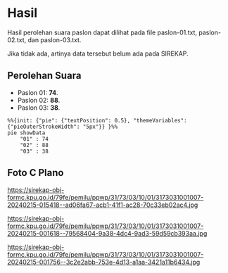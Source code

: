 # Hasil

Hasil perolehan suara paslon dapat dilihat pada file paslon-01.txt, paslon-02.txt, dan paslon-03.txt.

Jika tidak ada, artinya data tersebut belum ada pada SIREKAP.

## Perolehan Suara

 * Paslon 01: **74**.
 * Paslon 02: **88**.
 * Paslon 03: **38**.

```mermaid
%%{init: {"pie": {"textPosition": 0.5}, "themeVariables": {"pieOuterStrokeWidth": "5px"}} }%%
pie showData
    "01" : 74
    "02" : 88
    "03" : 38
```
## Foto C Plano

https://sirekap-obj-formc.kpu.go.id/79fe/pemilu/ppwp/31/73/03/10/01/3173031001007-20240215-015418--ad06fa67-acb1-41f1-ac28-70c33eb02ac4.jpg

https://sirekap-obj-formc.kpu.go.id/79fe/pemilu/ppwp/31/73/03/10/01/3173031001007-20240215-001618--79568404-9a38-4dc4-9ad3-59d59cb393aa.jpg

https://sirekap-obj-formc.kpu.go.id/79fe/pemilu/ppwp/31/73/03/10/01/3173031001007-20240215-001756--3c2e2abb-753e-4d13-a1aa-3421a11b6434.jpg
